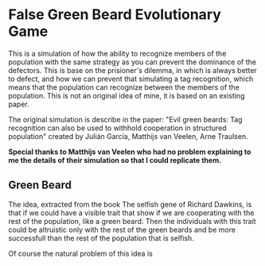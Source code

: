 # False Green Beard Evolutionary Game

This is a simulation of how the ability to recognize members of the population with the same strategy as you can prevent the dominance of the defectors. This is base on the prisioner's dilemma, in which is always better to defect, and how we can prevent that simulating a tag recognition, which means that the population can recognize between the members of the population. This is not an original idea of mine, it is based on an existing paper.

The original simulation is describe in the paper: "Evil green beards: Tag recognition can also be used to withhold cooperation in structured population" created by Julián García, Matthijs van Veelen, Arne Traulsen.

**Special thanks to Matthijs van Veelen who had no problem explaining to me the details of their simulation so that I could replicate them.**



## Green Beard

The idea, extracted from the book The selfish gene of Richard Dawkins, is that if we could have a visible trait that show if we are cooperating with the rest of the population, like a green beard. Then the individuals with this trait could be altruistic only with the rest of the green beards and be more successfull than the rest of the population that is selfish.

Of course the natural problem of this idea is 



